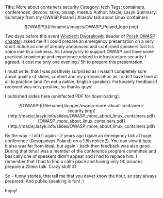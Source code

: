 Title: More about containers security
Category: tech
Tags: containers, conferences, devops, talks, owasp, meetup
Author: Maciej Lasyk
Summary: Summary from my OWASP Poland / Kraków talk about Linux containers

<center>![OWASP!]({filename}/images/OWASP_Poland_logo.png)</center>

Two days before this event [Wojciech Dworakowki](https://pl.linkedin.com/in/wojciechdworakowski)
(leader of [Polish OWASP chapter](https://www.owasp.org/index.php/Poland))
asked me if I could prepare an emergency presentation on a very short 
notice as one of already announced and confirmed speakers lost his voice due to
a sickness. As I always try to support OWASP and have some practical knowledge 
and experience related to infrastructure security I agreed. It cost me only one
evening / 5h to prepare this presentation.

I must write, that I was positively surprised as I wasn't completely sure about
quality of slides, content and my pronunciation as I didn't have time at all
to practice (and I'm not a native, English speaker). Fortunately feedback I 
received was very positive, so thanks guys!

I published slides here (uninfected PDF for downloading): 

<center>[![OWASP!]({filename}/images/owasp-more-about-containers-security.png)](http://maciej.lasyk.info/slides/OWASP_more_about_linux_containers.pdf)
[OWASP_more_about_linux_containers.pdf](http://maciej.lasyk.info/slides/OWASP_more_about_linux_containers.pdf)
</center>

By the way - I did it again - 2 years ago I gave an emergency talk at huge 
conference (Devopsdays Poland) on a 1,5h notice(!). You can view it 
[here](https://www.youtube.com/watch?v=KPB51TmsUEY) - It also was far from 
ideal, but again - back then feedback was also good. During that time I was a
member of the conference program committee and basically one of speakers didn't 
appear and I had to replace him. I remember that I had to find a calm place
and having only 90 minutes prepare a 25min talk. Crazy stuff :D 

So - funny stories, that tell me that you never know the hour, so stay always
prepared. And public speaking is fun! ;)

Enjoy!